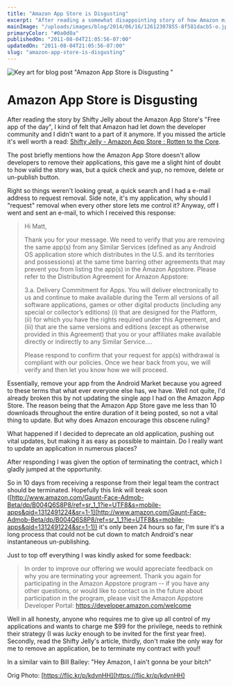 ```yaml
---
title: "Amazon App Store is Disgusting"
excerpt: "After reading a somewhat disappointing story of how Amazon mis-treated a developer, I ended up in a somewhat similar situation when attempting to remove one of my own apps from their store."
mainImage: "/uploads/images/blog/2014/06/16/12612307855-8f581dacb5-o.jpg"
primaryColor: "#0a0d0a"
publishedOn: "2011-08-04T21:05:56-07:00"
updatedOn: "2011-08-04T21:05:56-07:00"
slug: "amazon-app-store-is-disgusting"
---
```

![Key art for blog post "Amazon App Store is Disgusting "](/uploads/images/blog/2014/06/16/12612307855-8f581dacb5-o.jpg)

# Amazon App Store is Disgusting 

After reading the story by Shifty Jelly about the Amazon App Store's "Free app of the day", I kind of felt that Amazon had let down the developer community and I didn't want to a part of it anymore. If you missed the article it's well worth a read: [Shifty Jelly - Amazon App Store : Rotten to the Core](http://shiftyjelly.wordpress.com/2011/08/02/amazon-app-store-rotten-to-the-core/). 

The post briefly mentions how the Amazon App Store doesn't allow developers to remove their applications, this gave me a slight hint of doubt to how valid the story was, but a quick check and yup, no remove, delete or un-publish button. 

Right so things weren't looking great, a quick search and I had a e-mail address to request removal. Side note, it's my application, why should I "request" removal when every other store lets me control it? Anyway, off I went and sent an e-mail, to which I received this response: 

> Hi Matt, 
>
> Thank you for your message. We need to verify that you are removing the same app(s) from any Similar Services (defined as any Android OS application store which distributes in the U.S. and its territories and possessions) at the same time barring other agreements that may prevent you from listing the app(s) in the Amazon Appstore. Please refer to the Distribution Agreement for Amazon Appstore:
>
> 3.a. Delivery Commitment for Apps. You will deliver electronically to us and continue to make available during the Term all versions of all software applications, games or other digital products (including any special or collector’s editions) (i) that are designed for the Platform, (ii) for which you have the rights required under this Agreement, and (iii) that are the same versions and editions (except as otherwise provided in this Agreement) that you or your affiliates make available directly or indirectly to any Similar Service.... 
> 
> Please respond to confirm that your request for app(s) withdrawal is compliant with our policies. Once we hear back from you, we will verify and then let you know how we will proceed.

Essentially, remove your app from the Android Market because you agreed to these terms that what ever everyone else has, we have. Well not quite, I'd already broken this by not updating the single app I had on the Amazon App Store. The reason being that the Amazon App Store gave me less than 10 downloads throughout the entire duration of it being posted, so not a vital thing to update. But why does Amazon encourage this obscene ruling? 

What happened if I decided to deprecate an old application, pushing out vital updates, but making it as easy as possible to maintain. Do I really want to update an application in numerous places? 

After responding I was given the option of terminating the contract, which I gladly jumped at the opportunity. 

So in 10 days from receiving a response from their legal team the contract should be terminated. Hopefully this link will break soon ([http://www.amazon.com/Gaunt-Face-Admob-Beta/dp/B004Q6S8P8/ref=sr_1_1?ie=UTF8&s=mobile-apps&qid=1312491224&sr=1-1](http://www.amazon.com/Gaunt-Face-Admob-Beta/dp/B004Q6S8P8/ref=sr_1_1?ie=UTF8&s=mobile-apps&qid=1312491224&sr=1-1)) it's only been 24 hours so far, I'm sure it's a long process that could not be cut down to match Android's near instantaneous un-publishing. 

Just to top off everything I was kindly asked for some feedback: 

> In order to improve our offering we would appreciate feedback on why you are terminating your agreement. Thank you again for participating in the Amazon Appstore program -- if you have any other questions, or would like to contact us in the future about participation in the program, please visit the Amazon Appstore Developer Portal: <https://developer.amazon.com/welcome>

Well in all honesty, anyone who requires me to give up all control of my applications and wants to charge me $99 for the privilege, needs to rethink their strategy (I was _lucky_ enough to be invited for the first year free). Secondly, read the Shifty Jelly's article, thirdly, don't make the only way for me to remove an application, be to terminate my contract with you!! 

In a similar vain to Bill Bailey: "Hey Amazon, I ain't gonna be your bitch"

Orig Photo: [https://flic.kr/p/kdvnHH](https://flic.kr/p/kdvnHH)